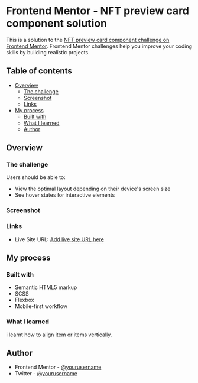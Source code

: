 # Frontend Mentor - NFT preview card component solution

This is a solution to the [NFT preview card component challenge on Frontend Mentor](https://www.frontendmentor.io/challenges/nft-preview-card-component-SbdUL_w0U). Frontend Mentor challenges help you improve your coding skills by building realistic projects.

## Table of contents

- [Overview](#overview)
  - [The challenge](#the-challenge)
  - [Screenshot](#screenshot)
  - [Links](#links)
- [My process](#my-process)
  - [Built with](#built-with)
  - [What I learned](#what-i-learned)
  - [Author](#Author)

## Overview

### The challenge

Users should be able to:

- View the optimal layout depending on their device's screen size
- See hover states for interactive elements

### Screenshot

### Links

- Live Site URL: [Add live site URL here](https://nft-card.netlify.app/)

## My process

### Built with

- Semantic HTML5 markup
- SCSS
- Flexbox
- Mobile-first workflow

### What I learned

i learnt how to align item or items vertically.

## Author

- Frontend Mentor - [@yourusername](https://www.frontendmentor.io/profile/dev-lawrence)
- Twitter - [@yourusername](https://www.twitter.com/lawrence_sticks)
